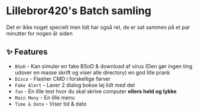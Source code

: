 # Lillebror420's Batch samling

Det er ikke noget specielt men lidt har også ret, de er sat sammen på et par minutter for nogen år siden

## ✨ Features

* `BSoD` - Kan simuler en fake BSoD & download af virus (Den gør ingen ting udover en masse skrift og viser alle directory) en god lille prank
* `Disco` - Flasher CMD i forskellige farver
* `Fake Alert` - Laver 2 dialog bokse lej lidt med det
* `fun` - En lille test hvor du skal skrive computer **ellers held og lykke**
* `Main Meny` - En lille menu
* `Time & Date` - Viser tid & dato
